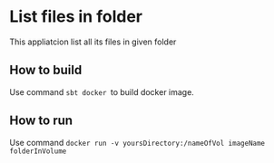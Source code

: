 # List files in folder

This appliatcion list all its files in given folder

## How to build 

Use command 
```sbt docker ```to build docker image.

## How to run

Use command
```docker run -v yoursDirectory:/nameOfVol imageName folderInVolume```
